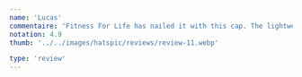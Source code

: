 ```yaml
---
name: 'Lucas'
commentaire: 'Fitness For Life has nailed it with this cap. The lightweight design and comfortable fit make it a must-have. Free shipping was a pleasant surprise!'
notation: 4.9
thumb: '../../images/hatspic/reviews/review-11.webp'

type: 'review'
---
```

